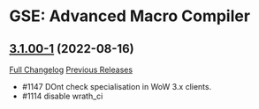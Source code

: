 # GSE: Advanced Macro Compiler

## [3.1.00-1](https://github.com/TimothyLuke/GSE-Advanced-Macro-Compiler/tree/3.1.00-1) (2022-08-16)
[Full Changelog](https://github.com/TimothyLuke/GSE-Advanced-Macro-Compiler/compare/3.1.00...3.1.00-1) [Previous Releases](https://github.com/TimothyLuke/GSE-Advanced-Macro-Compiler/releases)

- #1147 DOnt check specialisation in WoW 3.x clients.  
- #1114 disable wrath\_ci  